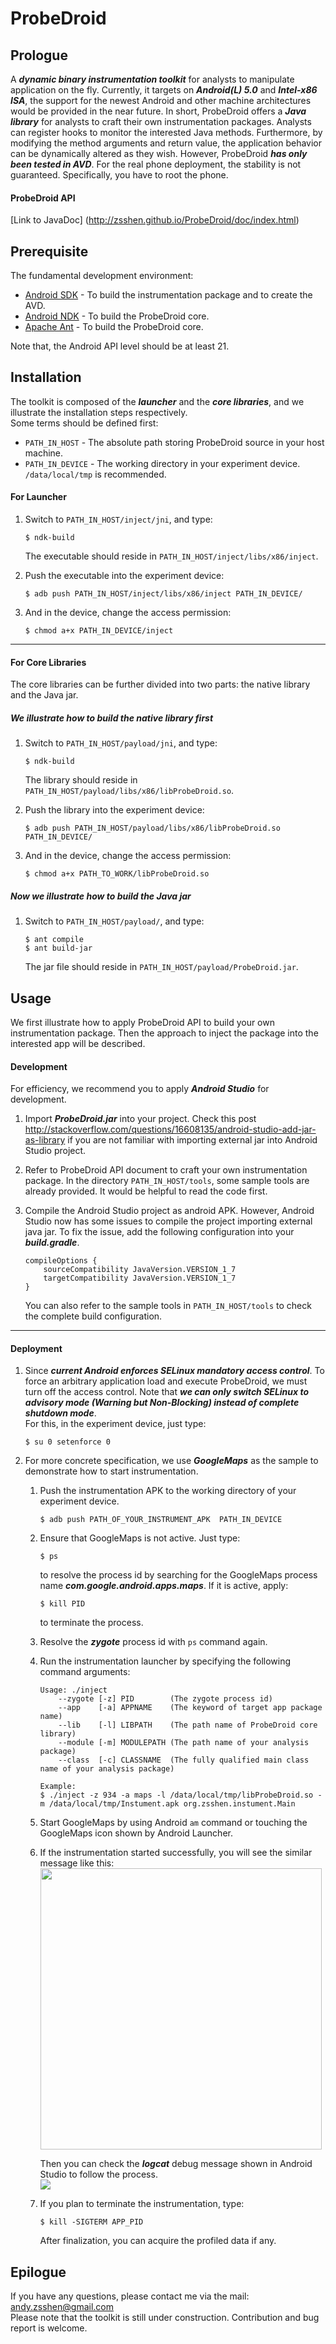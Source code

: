 # **ProbeDroid**  

## **Prologue**  
A ***dynamic binary instrumentation toolkit*** for analysts to manipulate application on the fly. Currently, it targets on ***Android(L) 5.0*** and ***Intel-x86 ISA***, the  support for the newest Android and other machine architectures would be provided in the near future. In short, ProbeDroid offers a ***Java library*** for analysts to craft their own instrumentation packages. Analysts can register hooks to monitor the interested Java methods. Furthermore, by modifying the method arguments and return value, the application behavior can be dynamically altered as they wish.  However, ProbeDroid ***has only been tested in AVD***. For the real phone deployment, the stability is not guaranteed.  Specifically, you have to root the phone.

#### **ProbeDroid API**
[Link to JavaDoc] (http://zsshen.github.io/ProbeDroid/doc/index.html)



## **Prerequisite**  
The fundamental development environment:  
- [Android SDK] - To build the instrumentation package and to create the AVD.  
- [Android NDK] - To build the ProbeDroid core.  
- [Apache Ant] - To build the ProbeDroid core.  

Note that,  the Android API level should be at least 21.  

## **Installation**  
The toolkit is composed of the ***launcher*** and the ***core libraries***, and we illustrate the installation steps respectively.  
Some terms should be defined first:  
- `PATH_IN_HOST` - The absolute path storing ProbeDroid source in your host machine.  
- `PATH_IN_DEVICE` - The working directory in your experiment device. `/data/local/tmp` is recommended.  
 
#### **For Launcher**  
1.  Switch to `PATH_IN_HOST/inject/jni`, and type:  
    ```
    $ ndk-build
    ``` 
    The executable should reside in `PATH_IN_HOST/inject/libs/x86/inject`.  

2.  Push the executable into the experiment device:  
    ```
    $ adb push PATH_IN_HOST/inject/libs/x86/inject PATH_IN_DEVICE/
    ```

3.  And in the device, change the access permission:  
    ```
    $ chmod a+x PATH_IN_DEVICE/inject
    ```

---

#### **For Core Libraries**  
The core libraries can be further divided into two parts: the native library and the Java jar.  

##### **We illustrate how to build the native library first**  
1.  Switch to `PATH_IN_HOST/payload/jni`, and type:  
    ```
    $ ndk-build
    ``` 
    The library should reside in `PATH_IN_HOST/payload/libs/x86/libProbeDroid.so`.  

2.  Push the library into the experiment device:  
    ```
    $ adb push PATH_IN_HOST/payload/libs/x86/libProbeDroid.so  PATH_IN_DEVICE/
    ```

3.  And in the device, change the access permission:  
    ```
    $ chmod a+x PATH_TO_WORK/libProbeDroid.so
    ```

##### **Now we illustrate how to build the Java jar**  
1.  Switch to `PATH_IN_HOST/payload/`, and type:  
    ```
    $ ant compile
    $ ant build-jar
    ``` 
    The jar file should reside in `PATH_IN_HOST/payload/ProbeDroid.jar`.  

## **Usage**  
We first illustrate how to apply ProbeDroid API to build your own instrumentation package. Then the approach to inject the package into the interested app will be described.  

#### **Development**
For efficiency, we recommend you to apply ***Android Studio*** for development.  

1.  Import ***ProbeDroid.jar*** into your project.
Check this post http://stackoverflow.com/questions/16608135/android-studio-add-jar-as-library if you are not familiar with importing external jar into Android Studio project.  

2.  Refer to ProbeDroid API document to craft your own instrumentation package. In the directory `PATH_IN_HOST/tools`, some sample tools are already provided. It would be helpful to read the code first.  

3.  Compile the Android Studio project as android APK. However, Android Studio now has some issues to compile the project importing external java jar. To fix the issue, add the following configuration into your ***build.gradle***. 
    ```
    compileOptions {
        sourceCompatibility JavaVersion.VERSION_1_7
        targetCompatibility JavaVersion.VERSION_1_7
    }
    ```
    You can also refer to the sample tools in `PATH_IN_HOST/tools` to check the complete build configuration.  

---

#### **Deployment**
1.  Since ***current Android enforces SELinux mandatory access control***. To force an arbitrary application load and execute ProbeDroid, we must turn off the access control. Note that ***we can only switch SELinux to advisory mode (Warning but Non-Blocking) instead of complete shutdown mode***.  
For this, in the experiment device, just type:  
    ```
    $ su 0 setenforce 0
    ```

2.  For more concrete specification, we use ***GoogleMaps*** as the sample to demonstrate how to start instrumentation.
    1.  Push the instrumentation APK to the working directory of your experiment device.  
        ```
        $ adb push PATH_OF_YOUR_INSTRUMENT_APK  PATH_IN_DEVICE
        ```

    2.  Ensure that GoogleMaps is not active. Just type:  
        ```
        $ ps
        ```
        to resolve the process id by searching for the GoogleMaps process name ***com.google.android.apps.maps***. If it is active, apply:  
        ```
        $ kill PID
        ```
        to terminate the process.

    3.  Resolve the ***zygote*** process id with `ps` command again.  

    4.  Run the instrumentation launcher by specifying the following command arguments:  
        ```
        Usage: ./inject
            --zygote [-z] PID        (The zygote process id)
            --app    [-a] APPNAME    (The keyword of target app package name)
            --lib    [-l] LIBPATH    (The path name of ProbeDroid core library)
            --module [-m] MODULEPATH (The path name of your analysis package)
            --class  [-c] CLASSNAME  (The fully qualified main class name of your analysis package)
        ```
        ```
        Example:
        $ ./inject -z 934 -a maps -l /data/local/tmp/libProbeDroid.so -m /data/local/tmp/Instument.apk org.zsshen.instument.Main
        ```

    5. Start GoogleMaps by using Android `am` command or touching the GoogleMaps icon shown by Android Launcher.  

    6. If the instrumentation started successfully, you will see the similar message like this:  
        <img src="https://github.com/ZSShen/ProbeDroid/blob/master/res/TaskStarted.png" width="450px"/>  

        Then you can check the ***logcat*** debug message shown in Android Studio to follow the process.  
        <img src="https://github.com/ZSShen/ProbeDroid/blob/master/res/GadgetDeployment.png" />  

    7. If you plan to terminate the instrumentation, type:  
        ```
        $ kill -SIGTERM APP_PID
        ```  
        After finalization, you can acquire the profiled data if any.  

## **Epilogue**
If you have any questions, please contact me via the mail: andy.zsshen@gmail.com  
Please note that the toolkit is still under construction.  Contribution and bug report is welcome.  

[Android SDK]:https://developer.android.com/intl/sdk/index.html
[Android NDK]:http://developer.android.com/intl/tools/sdk/ndk/index.html
[Apache Ant]:http://ant.apache.org/
